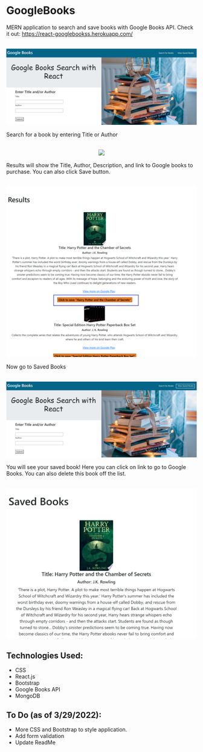 # GoogleBooks

MERN application to search and save books with Google Books API. Check it out: https://react-googlebookss.herokuapp.com/

<p align ="center"><br><img src="./client/src/images/googleBooksHome.jpg"></p>

Search for a book by entering Title or Author 
<p align ="center"><br><img src="./client/src/images/formImage.png"></p>

Results will show the Title, Author, Description, and link to Google books to purchase. You can also click Save button.
<p align ="center"><br><img src="./client/src/images/resultsImg.png" width="600px"></p>

Now go to Saved Books
<p align ="center"><br><img src="./client/src/images/navImg-2.png"></p>

You will see your saved book! Here you can click on link to go to Google Books. You can also delete this book off the list.
<p align ="center"><br><img src="./client/src/images/savedImg-2.png" width="600px"></p>

## Technologies Used:
* CSS
* React.js
* Bootstrap
* Google Books API
* MongoDB 


## To Do (as of 3/29/2022):
* More CSS and Bootstrap to style application. 
* Add form validation 
* Update ReadMe